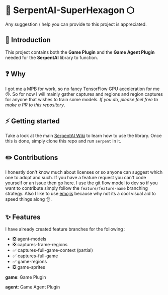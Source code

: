 # 🐍 SerpentAI-SuperHexagon ⬡

Any suggestion / help you can provide to this project is appreciated.

## 🎉 Introduction
This project contains both the **Game Plugin** and the **Game Agent Plugin** needed for the **SerpentAI** library to function.

## ❓ Why
I got me a MPB for work, so no fancy TensorFlow GPU acceleration for me 😢.
So for now I will mainly gather captures and regions and region captures for anyone that wishes to train some models.
*If you do, please feel free to make a PR to this repository*.

## ⚡️ Getting started
Take a look at the main [SerpentAI Wiki](https://github.com/SerpentAI/SerpentAI/wiki) to learn how to use the library.
Once this is done, simply clone this repo and run `serpent` in it.

## ✏️ Contributions
I honestly don't know much about licenses or so anyone can suggest which one to adopt and such.
If you have a feature request you can't code yourself or an issue then go [here](https://github.com/kjullien/SerpentAI-SuperHexagon/issues).
I use the git flow model to dev so if you want to contribute simply follow the `feature/feature-name` branching strategy.
Also I like to use [emojis](https://gitmoji.carloscuesta.me/) because why not its a cool visual aid to speed things along 👌.

## ✨ Features
I have already created feature branches for the following :
- ❎ agent-models
- ❎ captures-frame-regions
- ✅ captures-full-game-context (partial)
- ✅ captures-full-game
- ✅ game-regions
- ❎ game-sprites

**game**: Game Plugin

**agent**: Game Agent Plugin
